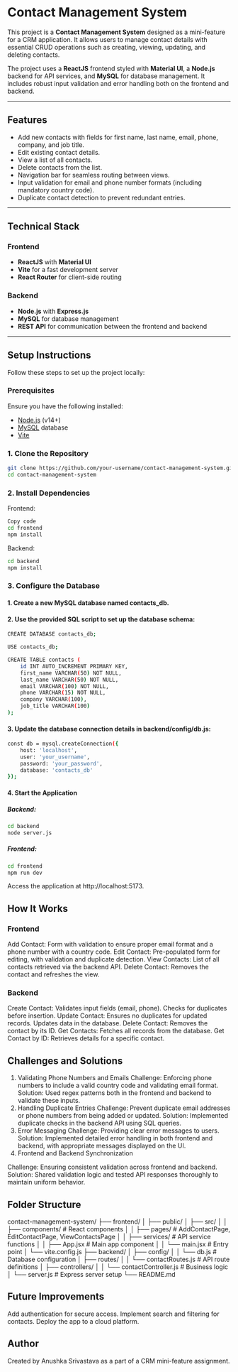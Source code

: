 # Contact Management System

This project is a **Contact Management System** designed as a mini-feature for a CRM application. It allows users to manage contact details with essential CRUD operations such as creating, viewing, updating, and deleting contacts. 

The project uses a **ReactJS** frontend styled with **Material UI**, a **Node.js** backend for API services, and **MySQL** for database management. It includes robust input validation and error handling both on the frontend and backend.

---

## Features

- Add new contacts with fields for first name, last name, email, phone, company, and job title.
- Edit existing contact details.
- View a list of all contacts.
- Delete contacts from the list.
- Navigation bar for seamless routing between views.
- Input validation for email and phone number formats (including mandatory country code).
- Duplicate contact detection to prevent redundant entries.

---

## Technical Stack

### Frontend
- **ReactJS** with **Material UI**
- **Vite** for a fast development server
- **React Router** for client-side routing

### Backend
- **Node.js** with **Express.js**
- **MySQL** for database management
- **REST API** for communication between the frontend and backend

---

## Setup Instructions

Follow these steps to set up the project locally:

### Prerequisites

Ensure you have the following installed:
- [Node.js](https://nodejs.org/) (v14+)
- [MySQL](https://www.mysql.com/) database
- [Vite](https://vitejs.dev/)

### 1. Clone the Repository

```bash
git clone https://github.com/your-username/contact-management-system.git
cd contact-management-system
```

### 2. Install Dependencies

Frontend:
```bash
Copy code
cd frontend
npm install
```
Backend:
```bash
cd backend
npm install
```
### 3. Configure the Database

#### 1. Create a new MySQL database named contacts_db.
#### 2. Use the provided SQL script to set up the database schema:

```bash
CREATE DATABASE contacts_db;

USE contacts_db;

CREATE TABLE contacts (
    id INT AUTO_INCREMENT PRIMARY KEY,
    first_name VARCHAR(50) NOT NULL,
    last_name VARCHAR(50) NOT NULL,
    email VARCHAR(100) NOT NULL,
    phone VARCHAR(15) NOT NULL,
    company VARCHAR(100),
    job_title VARCHAR(100)
);
```
#### 3. Update the database connection details in backend/config/db.js:

```bash
const db = mysql.createConnection({
    host: 'localhost',
    user: 'your_username',
    password: 'your_password',
    database: 'contacts_db'
});
```

#### 4. Start the Application

##### Backend:
```bash
cd backend
node server.js
```

##### Frontend:

```bash
cd frontend
npm run dev
```

Access the application at http://localhost:5173.

## How It Works

### Frontend

Add Contact: Form with validation to ensure proper email format and a phone number with a country code.
Edit Contact: Pre-populated form for editing, with validation and duplicate detection.
View Contacts: List of all contacts retrieved via the backend API.
Delete Contact: Removes the contact and refreshes the view.

### Backend
Create Contact:
Validates input fields (email, phone).
Checks for duplicates before insertion.
Update Contact:
Ensures no duplicates for updated records.
Updates data in the database.
Delete Contact:
Removes the contact by its ID.
Get Contacts:
Fetches all records from the database.
Get Contact by ID:
Retrieves details for a specific contact.

## Challenges and Solutions
1. Validating Phone Numbers and Emails
Challenge: Enforcing phone numbers to include a valid country code and validating email format.
Solution: Used regex patterns both in the frontend and backend to validate these inputs.
2. Handling Duplicate Entries
Challenge: Prevent duplicate email addresses or phone numbers from being added or updated.
Solution: Implemented duplicate checks in the backend API using SQL queries.
3. Error Messaging
Challenge: Providing clear error messages to users.
Solution: Implemented detailed error handling in both frontend and backend, with appropriate messages displayed on the UI.
4. Frontend and Backend Synchronization

Challenge: Ensuring consistent validation across frontend and backend.
Solution: Shared validation logic and tested API responses thoroughly to maintain uniform behavior.

## Folder Structure
contact-management-system/
├── frontend/
│   ├── public/
│   ├── src/
│   │   ├── components/     # React components
│   │   ├── pages/          # AddContactPage, EditContactPage, ViewContactsPage
│   │   ├── services/       # API service functions
│   │   ├── App.jsx         # Main app component
│   │   └── main.jsx        # Entry point
│   └── vite.config.js
├── backend/
│   ├── config/
│   │   └── db.js           # Database configuration
│   ├── routes/
│   │   └── contactRoutes.js # API route definitions
│   ├── controllers/
│   │   └── contactController.js # Business logic
│   └── server.js           # Express server setup
└── README.md


## Future Improvements
Add authentication for secure access.
Implement search and filtering for contacts.
Deploy the app to a cloud platform.

## Author
Created by Anushka Srivastava as a part of a CRM mini-feature assignment.


